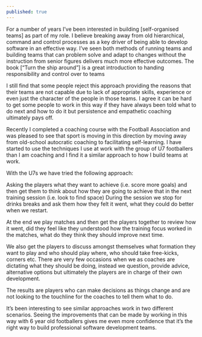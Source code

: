 ```yaml
---
published: true
---
```


For a number of years I’ve been interested in building [self-organised teams] as part of my role. I believe breaking away from old hierarchical, command and control processes as a key driver of being able to develop software in an effective way. I’ve seen both methods of running teams and building teams that can problem solve and adapt to changes without the instruction from senior figures delivers much more effective outcomes. The book [“Turn the ship around”] is a great introduction to handing responsibility and control over to teams

I still find that some people reject this approach providing the reasons that their teams are not capable due to lack of appropriate skills, experience or even just the character of the people in those teams. I agree it can be hard to get some people to work in this way if they have always been told what to do next and how to do it but persistence and empathetic coaching ultimately pays off.

Recently I completed a coaching course with the Football Association and was pleased to see that sport is moving in this direction by moving away from old-school autocratic coaching to facilitating self-learning. I have started to use the techniques I use at work with the group of U7 footballers than I am coaching and I find it a similar approach to how I build teams at work.

With the U7s we have tried the following approach:

Asking the players what they want to achieve (i.e. score more goals) and then get them to think about how they are going to achieve that in the next training session (i.e. look to find space)
During the session we stop for drinks breaks and ask them how they felt it went, what they could do better when we restart.

At the end we play matches and then get the players together to review how it went, did they feel like they understood how the training focus worked in the matches, what do they think they should improve next time.

We also get the players to discuss amongst themselves what formation they want to play and who should play where, who should take free-kicks, corners etc. There are very few occasions when we as coaches are dictating what they should be doing, instead we question, provide advice, alternative options but ultimately the players are in charge of their own development.

The results are players who can make decisions as things change and are not looking to the touchline for the coaches to tell them what to do.

It’s been interesting to see similar approaches work in two different scenarios. Seeing the improvements that can be made by working in this way with 6 year old footballers gives me even more confidence that it’s the right way to build professional software development teams.
